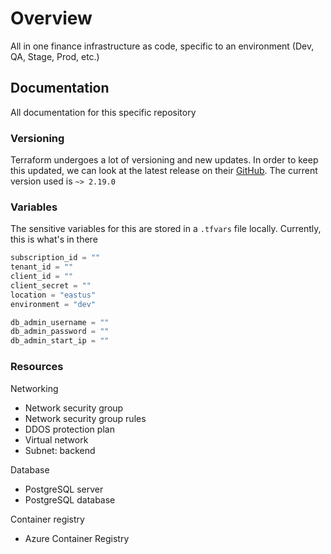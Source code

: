 # Overview

All in one finance infrastructure as code, specific to an environment (Dev, QA, Stage, Prod, etc.)

## Documentation

All documentation for this specific repository

### Versioning

Terraform undergoes a lot of versioning and new updates. In order to keep this updated, we can look at the latest release on their [GitHub](https://github.com/terraform-providers/terraform-provider-azurerm). The current version used is `~> 2.19.0`

### Variables

The sensitive variables for this are stored in a `.tfvars` file locally. Currently, this is what's in there

```terraform
subscription_id = ""
tenant_id = ""
client_id = ""
client_secret = ""
location = "eastus"
environment = "dev"

db_admin_username = ""
db_admin_password = ""
db_admin_start_ip = ""
```

### Resources

Networking
- Network security group
- Network security group rules
- DDOS protection plan
- Virtual network
- Subnet: backend

Database
- PostgreSQL server
- PostgreSQL database

Container registry
- Azure Container Registry